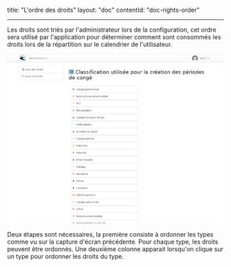 title: "L'ordre des droits"
layout: "doc"
contentId: "doc-rights-order"

---

Les droits sont triés par l'administrateur lors de la configuration,
cet ordre sera utilisé par l'application pour déterminer comment sont
consommés les droits lors de la répartition sur le calendrier de l'utilisateur.


![ordonner](images/right-sort.png)


Deux étapes sont nécessaires, la première consiste à ordonner les types comme vu sur la capture d'écran précédente. Pour chaque type, les droits peuvent être ordonnés. Une deuxième colonne apparait lorsqu'on clique sur un type pour ordonner les droits du type.
